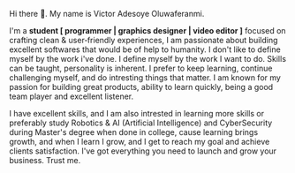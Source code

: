 Hi there 👋. My name is Victor Adesoye Oluwaferanmi.

I'm a **student [ programmer | graphics designer | video editor ]** focused on crafting clean & user‑friendly experiences, I am passionate about building excellent softwares that would be of help to humanity. I don't like to define myself by the work i've done. I define myself by the work I want to do. Skills can be taught, personality is inherent. I prefer to keep learning, continue challenging myself, and do intresting things that matter. I am known for my passion for building great products, ability to learn quickly, being a good team player and excellent listener.

I have excellent skills, and I am also intrested in learning more skills or preferably study Robotics & AI (Artificial Intelligence) and CyberSecurity during Master's degree when done in college, cause learning brings growth, and when I learn I grow, and I get to reach my goal and achieve clients satisfaction. I've got everything you need to launch and grow your business. Trust me.
